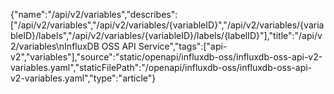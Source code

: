 {"name":"/api/v2/variables","describes":["/api/v2/variables","/api/v2/variables/{variableID}","/api/v2/variables/{variableID}/labels","/api/v2/variables/{variableID}/labels/{labelID}"],"title":"/api/v2/variables\nInfluxDB OSS API Service","tags":["api-v2","variables"],"source":"static/openapi/influxdb-oss/influxdb-oss-api-v2-variables.yaml","staticFilePath":"/openapi/influxdb-oss/influxdb-oss-api-v2-variables.yaml","type":"article"}
